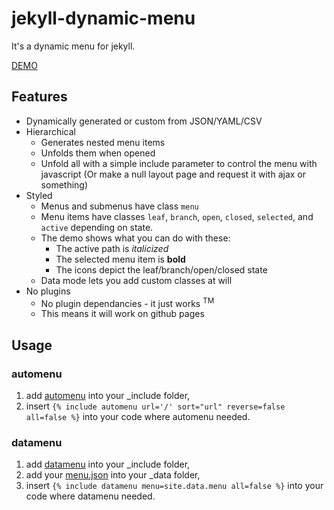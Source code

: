 # jekyll-dynamic-menu

It's a dynamic menu for jekyll.

[DEMO](http://jnvsor.github.io/jekyll-dynamic-menu/about/)

## Features

* Dynamically generated or custom from JSON/YAML/CSV
* Hierarchical
    * Generates nested menu items
    * Unfolds them when opened
    * Unfold all with a simple include parameter to control the menu with javascript (Or make a null layout page and request it with ajax or something)
* Styled
    * Menus and submenus have class `menu`
    * Menu items have classes `leaf`, `branch`, `open`, `closed`, `selected`, and `active` depending on state.
    * The demo shows what you can do with these:
        * The active path is *italicized*
        * The selected menu item is **bold**
        * The icons depict the leaf/branch/open/closed state
    * Data mode lets you add custom classes at will
* No plugins
    * No plugin dependancies - it just works <sup>TM</sup>
    * This means it will work on github pages


## Usage

### automenu

1. add [automenu](_includes/automenu) into your _include folder,
1. insert `{% include automenu url='/' sort="url" reverse=false all=false %}` into your code where automenu needed.

### datamenu

1. add [datamenu](_includes/datamenu) into your _include folder,
1. add your [menu.json](_data/menu.json) into your _data folder,
1. insert `{% include datamenu menu=site.data.menu all=false %}` into your code where datamenu needed.
